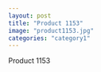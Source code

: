 ```yaml
---
layout: post
title: "Product 1153"
image: "product1153.jpg"
categories: "category1"
---
```

Product 1153
